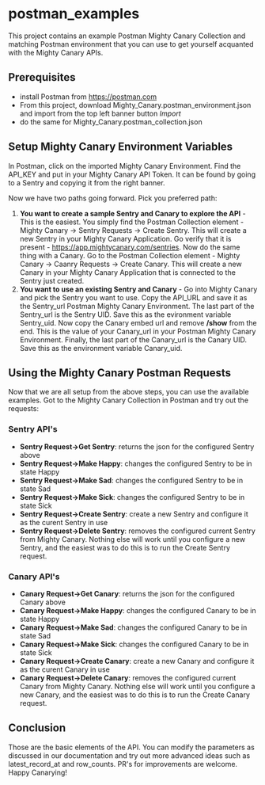 # postman_examples
This project contains an example Postman Mighty Canary Collection and matching Postman environment that you can use to get yourself acquanted with the Mighty Canary APIs.
## Prerequisites
- install Postman from https://postman.com
- From this project, download Mighty_Canary.postman_environment.json and import from the top left banner button *Import*
- do the same for Mighty_Canary.postman_collection.json
## Setup Mighty Canary Environment Variables
In Postman, click on the imported Mighty Canary Environment. Find the API_KEY and put in your Mighty Canary API Token. It can be found by going to a Sentry and copying it from the right banner.

Now we have two paths going forward. Pick you preferred path:
1. **You want to create a sample Sentry and Canary to explore the API** - This is the easiest. You simply find the Postman Collection element - Mighty Canary -> Sentry Requests -> Create Sentry. This will create a new Sentry in your Mighty Canary Application. Go verify that it is present - https://app.mightycanary.com/sentries. Now do the same thing with a Canary. Go to the Postman Collection element - Mighty Canary -> Caanry Requests -> Create Canary. This will create a new Canary in your Mighty Canary Application that is connected to the Sentry just created.
2. **You want to use an existing Sentry and Canary** - Go into Mighty Canary and pick the Sentry you want to use. Copy the API_URL and save it as the Sentry_url Postman Mighty Canary Environment. The last part of the Sentry_url is the Sentry UID. Save this as the evironment variable Sentry_uid. Now copy the Canary embed url and remove **/show** from the end. This is the value of your Canary_url in your Postman Mighty Canary Environment. Finally, the last part of the Canary_url is the Canary UID. Save this as the environment variable Canary_uid.
## Using the Mighty Canary Postman Requests
Now that we are all setup from the above steps, you can use the available examples. Got to the Mighty Canary Collection in Postman and try out the requests:
### Sentry API's
- **Sentry Request->Get Sentry**: returns the json for the configured Sentry above
- **Sentry Request->Make Happy**: changes the configured Sentry to be in state Happy
- **Sentry Request->Make Sad**: changes the configured Sentry to be in state Sad
- **Sentry Request->Make Sick**: changes the configured Sentry to be in state Sick
- **Sentry Request->Create Sentry**: create a new Sentry and configure it as the curent Sentry in use
- **Sentry Request->Delete Sentry**: removes the configured current Sentry from Mighty Canary. Nothing else will work until you configure a new Sentry, and the easiest was to do this is to run the Create Sentry request.
### Canary API's
- **Canary Request->Get Canary**: returns the json for the configured Canary above
- **Canary Request->Make Happy**: changes the configured Canary to be in state Happy
- **Canary Request->Make Sad**: changes the configured Canary to be in state Sad
- **Canary Request->Make Sick**: changes the configured Canary to be in state Sick
- **Canary Request->Create Canary**: create a new Canary and configure it as the curent Canary in use
- **Canary Request->Delete Canary**: removes the configured current Canary from Mighty Canary. Nothing else will work until you configure a new Canary, and the easiest was to do this is to run the Create Canary request.
## Conclusion
Those are the basic elements of the API. You can modify the parameters as discussed in our documentation and try out more advanced ideas such as latest_record_at and row_counts. PR's for improvements are welcome. Happy Canarying!